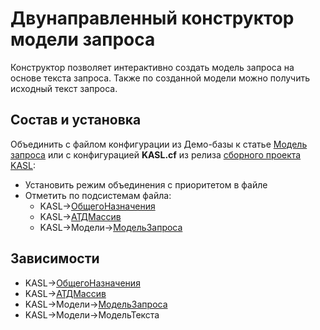 # Двунаправленный конструктор модели запроса

Конструктор позволяет интерактивно создать модель запроса на основе текста запроса. Также по созданной модели можно получить исходный текст запроса.

## Состав и установка

Объединить с файлом конфигурации из Демо-базы к статье [Модель запроса](https://infostart.ru/1c/articles/1390402/) или с конфигурацией **KASL.cf** из релиза [сборного проекта KASL](https://github.com/KalyakinAG/kasl):
- Установить режим объединения с приоритетом в файле
- Отметить по подсистемам файла:
	- KASL->[ОбщегоНазначения](https://github.com/KalyakinAG/common)
	- KASL->[АТДМассив](https://github.com/KalyakinAG/adt-array)
	- KASL->Модели->[МодельЗапроса](https://github.com/KalyakinAG/query-model)


## Зависимости

- KASL->[ОбщегоНазначения](https://github.com/KalyakinAG/common)
- KASL->[АТДМассив](https://github.com/KalyakinAG/adt-array)
- KASL->Модели->[МодельЗапроса](https://github.com/KalyakinAG/query-model)
- KASL->Модели->МодельТекста
